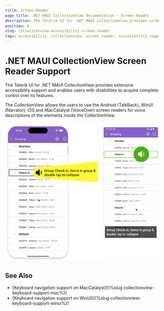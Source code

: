 ```yaml
---
title: Screen Reader
page_title: .NET MAUI CollectionView Documentation - Screen Reader
description: The Telerik UI for .NET MAUI CollectionView provides screen reader support for Android and iOS.
position: 0
slug: collectionview-accessibility-screen-reader
tags: accessibility, collectionview, screen reader, accessibility support, dotnet maui
---
```


# .NET MAUI CollectionView Screen Reader Support

The Telerik UI for .NET MAUI CollectionView provides extensive accessibility support and enables users with disabilities to acquire complete control over its features.

The CollectionView allows the users to use the Android (TalkBack), WinUI (Narrator), iOS and MacCatalyst (VoiceOver) screen readers for voice descriptions of the elements inside the CollectionView.

![.NET MAUI ColelctionView Screen Reader Support](../images/collectionview-screen-reader.png)

## See Also

- [Keyboard navigation support on MacCatalyst]({%slug collectionview-keyboard-support-mac%})
- [Keyboard navigation support on WinUI]({%slug collectionview-keyboard-support-winui%})